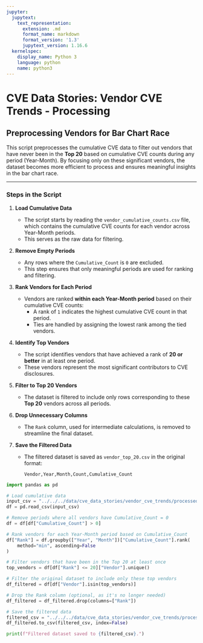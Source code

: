 ```yaml
---
jupyter:
  jupytext:
    text_representation:
      extension: .md
      format_name: markdown
      format_version: '1.3'
      jupytext_version: 1.16.6
  kernelspec:
    display_name: Python 3
    language: python
    name: python3
---
```


<!-- #raw -->
# CVE Data Stories: Vendor CVE Trends - Processing
<!-- #endraw -->

## **Preprocessing Vendors for Bar Chart Race**

This script preprocesses the cumulative CVE data to filter out vendors that have never been in the **Top 20** based on cumulative CVE counts during any period (Year-Month). By focusing only on these significant vendors, the dataset becomes more efficient to process and ensures meaningful insights in the bar chart race.

---

### **Steps in the Script**

1. **Load Cumulative Data**
   - The script starts by reading the `vendor_cumulative_counts.csv` file, which contains the cumulative CVE counts for each vendor across Year-Month periods.
   - This serves as the raw data for filtering.

2. **Remove Empty Periods**
   - Any rows where the `Cumulative_Count` is `0` are excluded.
   - This step ensures that only meaningful periods are used for ranking and filtering.

3. **Rank Vendors for Each Period**
   - Vendors are ranked **within each Year-Month period** based on their cumulative CVE counts:
     - A rank of `1` indicates the highest cumulative CVE count in that period.
     - Ties are handled by assigning the lowest rank among the tied vendors.

4. **Identify Top Vendors**
   - The script identifies vendors that have achieved a rank of **20 or better** in at least one period.
   - These vendors represent the most significant contributors to CVE disclosures.

5. **Filter to Top 20 Vendors**
   - The dataset is filtered to include only rows corresponding to these **Top 20** vendors across all periods.

6. **Drop Unnecessary Columns**
   - The `Rank` column, used for intermediate calculations, is removed to streamline the final dataset.

7. **Save the Filtered Data**
   - The filtered dataset is saved as `vendor_top_20.csv` in the original format:
     ```
     Vendor,Year,Month,Count,Cumulative_Count
     ```


```python
import pandas as pd

# Load cumulative data
input_csv = "../../../data/cve_data_stories/vendor_cve_trends/processed/vendor_cumulative_counts.csv"
df = pd.read_csv(input_csv)

# Remove periods where all vendors have Cumulative_Count = 0
df = df[df["Cumulative_Count"] > 0]

# Rank vendors for each Year-Month period based on Cumulative_Count
df["Rank"] = df.groupby(["Year", "Month"])["Cumulative_Count"].rank(
    method="min", ascending=False
)

# Filter vendors that have been in the Top 20 at least once
top_vendors = df[df["Rank"] <= 20]["Vendor"].unique()

# Filter the original dataset to include only these top vendors
df_filtered = df[df["Vendor"].isin(top_vendors)]

# Drop the Rank column (optional, as it's no longer needed)
df_filtered = df_filtered.drop(columns=["Rank"])

# Save the filtered data
filtered_csv = "../../../data/cve_data_stories/vendor_cve_trends/processed/vendor_top_20.csv"
df_filtered.to_csv(filtered_csv, index=False)

print(f"Filtered dataset saved to {filtered_csv}.")

```
